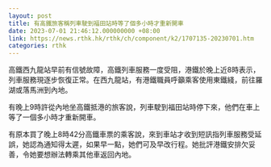 ```yaml
---
layout: post
title: 有高鐵旅客稱列車駛到福田站時等了個多小時才重新開車
date: 2023-07-01 21:46:12.000000000 +08:00
link: https://news.rthk.hk/rthk/ch/component/k2/1707135-20230701.htm
categories: rthk
---
```


高鐵西九龍站早前有信號故障，高鐵列車服務一度受阻，港鐵於晚上近8時表示，列車服務現逐步恢復正常。在西九龍站，有港鐵職員呼籲乘客使用東鐵綫，前往羅湖或落馬洲到內地。

有晚上9時許從內地坐高鐵抵港的旅客說，列車駛到福田站時停下來，他們在車上等了一個多小時才重新開車。

有原本買了晚上8時42分高鐵車票的乘客說，來到車站才收到短訊指列車服務受延誤，她認為通知得太遲，如果早一點，她們可及早改行程。她批評港鐵安排欠妥善，令她要想辦法轉乘其他車返回內地。
